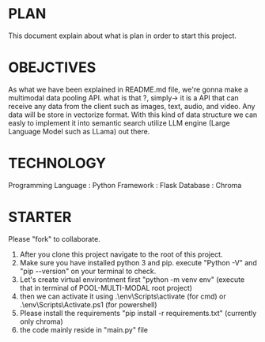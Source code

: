 # PLAN
This document explain about what is plan in order to start this project.

# OBEJCTIVES
As what we have been explained in README.md file, we're gonna make a multimodal data pooling API.
what is that ?, simply-> it is a API that can receive any data from the client such as images, text, audio, and video. Any data will be store in vectorize format. With this kind of data structure we can easly to implement it into semantic search utilize LLM engine (Large Language Model such as LLama) out there.

# TECHNOLOGY
Programming Language : Python
Framework : Flask
Database : Chroma

# STARTER
Please "fork" to collaborate.
1. After you clone this project navigate to the root of this project.
2. Make sure you have installed python 3 and pip. execute "Python -V" and "pip --version" on your terminal to check.
3. Let's create virtual environtment first "python -m venv env" (execute that in terminal of POOL-MULTI-MODAL root project)
4. then we can activate it using .\env\Scripts\activate (for cmd) or .\env\Scripts\Activate.ps1 (for powershell)
5. Please install the requirements "pip install -r requirements.txt" (currently only chroma)
6. the code mainly reside in "main.py" file